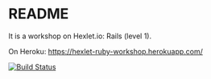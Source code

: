 # README

It is a workshop on Hexlet.io: Rails (level 1).

On Heroku: https://hexlet-ruby-workshop.herokuapp.com/

[![Build Status](https://travis-ci.org/igor-i/ruby-workshop.svg?branch=master)](https://travis-ci.org/igor-i/ruby-workshop)

